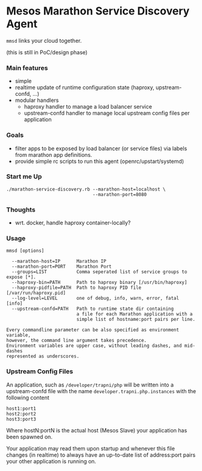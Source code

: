 # Mesos Marathon Service Discovery Agent

`mmsd` links your cloud together.

(this is still in PoC/design phase)

### Main features

- simple
- realtime update of runtime configuration state (haproxy, upstream-confd, ...)
- modular handlers
  - haproxy handler to manage a load balancer service
  - upstream-confd handler to manage local upstream config files per application

### Goals

- filter apps to be exposed by load balancer (or service files) via labels
  from marathon app definitions.
- provide simple rc scripts to run this agent (openrc/upstart/systemd)

### Start me Up

```!sh
./marathon-service-discovery.rb --marathon-host=localhost \
                                --marathon-port=8080
```

### Thoughts

- wrt. docker, handle haproxy container-locally?

### Usage

```
mmsd [options]

  --marathon-host=IP      Marathon IP
  --marathon-port=PORT    Marathon Port
  --groups=LIST           Comma seperated list of service groups to expose [*].
  --haproxy-bin=PATH      Path to haproxy binary [/usr/bin/haproxy]
  --haproxy-pidfile=PATH  Path to haproxy PID file [/var/run/haproxy.pid]
  --log-level=LEVEL       one of debug, info, warn, error, fatal [info]
  --upstream-confd=PATH   Path to runtime state dir containing
                          a file for each Marathon application with a
                          simple list of hostname:port pairs per line.

Every commandline parameter can be also specified as environment variable,
however, the command line argument takes precedence.
Environment variables are upper case, without leading dashes, and mid-dashes
represented as underscores.
```

### Upstream Config Files

An application, such as `/developer/trapni/php` will be written
into a upstream-confd file with the name `developer.trapni.php.instances`
with the following content

```
host1:port1
host2:port2
host3:port3
```

Where hostN:portN is the actual host (Mesos Slave) your application
has been spawned on.

Your application may read them upon startup and whenever this file changes
(in realtime) to always have an up-to-date list of address:port pairs
your other application is running on.
